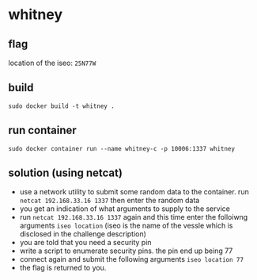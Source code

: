 # whitney
## flag
location of the iseo: `25N77W`
## build
`sudo docker build -t whitney .`
## run container
`sudo docker container run --name whitney-c -p 10006:1337 whitney`
## solution (using netcat)
* use a network utility to submit some random data to the container. run `netcat 192.168.33.16 1337` then enter the random data
* you get an indication of what arguments to supply to the service
* run `netcat 192.168.33.16 1337` again and this time enter the folloiwng arguments `iseo location` (iseo is the name of the vessle which is disclosed in the challenge description)
* you are told that you need a security pin
* write a script to enumerate security pins. the pin end up being 77
* connect again and submit the following arguments `iseo location 77`
* the flag is returned to you.
